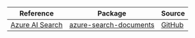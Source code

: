 | Reference | Package | Source |
|---|---|---|
|[Azure AI Search](search-documents-readme.md)|[azure-search-documents](https://pypi.org/project/azure-search-documents)|[GitHub](https://github.com/Azure/azure-sdk-for-python/blob/main/sdk/search/azure-search-documents)|

